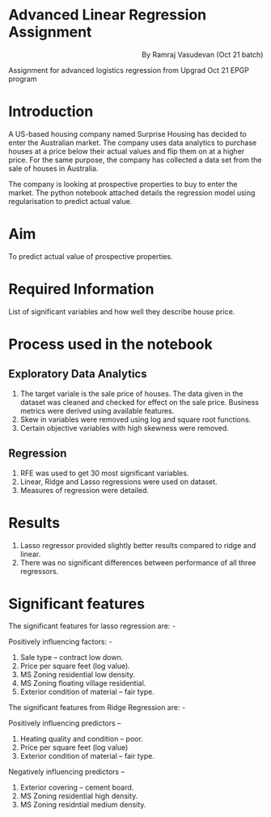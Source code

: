 # Advanced Linear Regression Assignment
<p align = 'right'>By Ramraj Vasudevan (Oct 21 batch)</p>

Assignment for advanced logistics regression from Upgrad Oct 21 EPGP program

# Introduction
A US-based housing company named Surprise Housing has decided to enter the Australian market. The company uses data analytics to purchase houses at a price below their actual values and flip them on at a higher price. For the same purpose, the company has collected a data set from the sale of houses in Australia.

The company is looking at prospective properties to buy to enter the market. The python notebook attached details the regression model using regularisation to predict actual value.

# Aim
To predict actual value of prospective properties.

# Required Information
List of significant variables and how well they describe house price.

# Process used in the notebook

## Exploratory Data Analytics
1. The target variale is the sale price of houses. The data given in the dataset was cleaned and checked for effect on the sale price. Business metrics were derived using available features.
2. Skew in variables were removed using log and square root functions.
3. Certain objective variables with high skewness were removed.

## Regression
1. RFE was used to get 30 most significant variables.
2. Linear, Ridge and Lasso regressions were used on dataset.
3. Measures of regression were detailed.

# Results
1. Lasso regressor provided slightly better results compared to ridge and linear.
2. There was no significant differences between performance of all three regressors.

# Significant features
The significant features for lasso regression are: -

  Positively influencing factors: -

  1.	Sale type – contract low down.
  2.	Price per square feet (log value).
  3.	MS Zoning residential low density.
  4.	MS Zoning floating village residential.
  5.	Exterior condition of material – fair type.

The significant features from Ridge Regression are: -

  Positively influencing predictors – 
  1.	Heating quality and condition – poor.
  2.	Price per square feet (log value)
  3.	Exterior condition of material – fair type.
  
  Negatively influencing predictors – 
  1.	Exterior covering – cement board. 
  2.	MS Zoning residential high density. 
  3.	MS Zoning residntial medium density.

